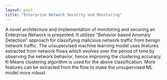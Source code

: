 ```yaml
---
layout: post
title: "Enterprise Network Security and Monitoring"
---
```


A novel architecture and implementation of monitoring and securing an Enterprise Network is presented. It utilizes “Behavior based Anomaly Detection” approach for classifying malicious network traffic from benign network traffic. The unsupervised machine learning model uses features extracted from network flows which evolves over the period of time by observing the network behavior, hence improving the clustering accuracy. K-Means clustering algorithm is used for the above classification. More features can be extracted from the flow to make the unsupervised ML model more robust.
